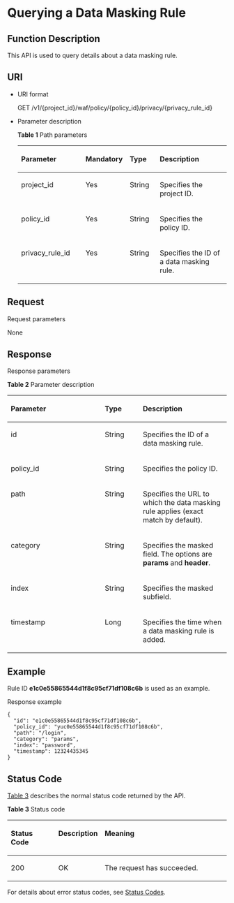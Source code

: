 # Querying a Data Masking Rule<a name="EN-US_TOPIC_0193631190"></a>

## Function Description<a name="section7310871"></a>

This API is used to query details about a data masking rule.

## URI<a name="section65797845"></a>

-   URI format

    GET  /v1/\{project\_id\}/waf/policy/\{policy\_id\}/privacy/\{privacy\_rule\_id\}

-   Parameter description

    **Table  1**  Path parameters

    <a name="table31166170"></a>
    <table><thead align="left"><tr id="row55464205"><th class="cellrowborder" valign="top" width="30.930000000000003%" id="mcps1.2.5.1.1"><p id="p63415654"><a name="p63415654"></a><a name="p63415654"></a><strong id="b135931292014"><a name="b135931292014"></a><a name="b135931292014"></a>Parameter</strong></p>
    </th>
    <th class="cellrowborder" valign="top" width="20.62%" id="mcps1.2.5.1.2"><p id="p36394355"><a name="p36394355"></a><a name="p36394355"></a><strong id="b156162492011"><a name="b156162492011"></a><a name="b156162492011"></a>Mandatory</strong></p>
    </th>
    <th class="cellrowborder" valign="top" width="14.430000000000001%" id="mcps1.2.5.1.3"><p id="p62261661"><a name="p62261661"></a><a name="p62261661"></a><strong id="b23477619201"><a name="b23477619201"></a><a name="b23477619201"></a>Type</strong></p>
    </th>
    <th class="cellrowborder" valign="top" width="34.02%" id="mcps1.2.5.1.4"><p id="p10029771"><a name="p10029771"></a><a name="p10029771"></a><strong id="b14331513162019"><a name="b14331513162019"></a><a name="b14331513162019"></a>Description</strong></p>
    </th>
    </tr>
    </thead>
    <tbody><tr id="row7105126"><td class="cellrowborder" valign="top" width="30.930000000000003%" headers="mcps1.2.5.1.1 "><p id="p38644309"><a name="p38644309"></a><a name="p38644309"></a>project_id</p>
    </td>
    <td class="cellrowborder" valign="top" width="20.62%" headers="mcps1.2.5.1.2 "><p id="p43181313"><a name="p43181313"></a><a name="p43181313"></a>Yes</p>
    </td>
    <td class="cellrowborder" valign="top" width="14.430000000000001%" headers="mcps1.2.5.1.3 "><p id="p8025425"><a name="p8025425"></a><a name="p8025425"></a>String</p>
    </td>
    <td class="cellrowborder" valign="top" width="34.02%" headers="mcps1.2.5.1.4 "><p id="p46079661"><a name="p46079661"></a><a name="p46079661"></a>Specifies the project ID.</p>
    </td>
    </tr>
    <tr id="row12063772"><td class="cellrowborder" valign="top" width="30.930000000000003%" headers="mcps1.2.5.1.1 "><p id="p37641462"><a name="p37641462"></a><a name="p37641462"></a>policy_id</p>
    </td>
    <td class="cellrowborder" valign="top" width="20.62%" headers="mcps1.2.5.1.2 "><p id="p29059601"><a name="p29059601"></a><a name="p29059601"></a>Yes</p>
    </td>
    <td class="cellrowborder" valign="top" width="14.430000000000001%" headers="mcps1.2.5.1.3 "><p id="p5017493"><a name="p5017493"></a><a name="p5017493"></a>String</p>
    </td>
    <td class="cellrowborder" valign="top" width="34.02%" headers="mcps1.2.5.1.4 "><p id="p3763752"><a name="p3763752"></a><a name="p3763752"></a>Specifies the policy ID.</p>
    </td>
    </tr>
    <tr id="row33873776"><td class="cellrowborder" valign="top" width="30.930000000000003%" headers="mcps1.2.5.1.1 "><p id="p59421344"><a name="p59421344"></a><a name="p59421344"></a>privacy_rule_id</p>
    </td>
    <td class="cellrowborder" valign="top" width="20.62%" headers="mcps1.2.5.1.2 "><p id="p48399540"><a name="p48399540"></a><a name="p48399540"></a>Yes</p>
    </td>
    <td class="cellrowborder" valign="top" width="14.430000000000001%" headers="mcps1.2.5.1.3 "><p id="p28048661"><a name="p28048661"></a><a name="p28048661"></a>String</p>
    </td>
    <td class="cellrowborder" valign="top" width="34.02%" headers="mcps1.2.5.1.4 "><p id="p57349034"><a name="p57349034"></a><a name="p57349034"></a>Specifies the ID of a data masking rule.</p>
    </td>
    </tr>
    </tbody>
    </table>


## Request<a name="section55309694"></a>

Request parameters

None

## Response<a name="section28025205"></a>

Response parameters

**Table  2**  Parameter description

<a name="table3291956"></a>
<table><thead align="left"><tr id="row19779383"><th class="cellrowborder" valign="top" width="42.85571442855714%" id="mcps1.2.4.1.1"><p id="p58626204"><a name="p58626204"></a><a name="p58626204"></a><strong id="b38981333192118"><a name="b38981333192118"></a><a name="b38981333192118"></a>Parameter</strong></p>
</th>
<th class="cellrowborder" valign="top" width="17.348265173482652%" id="mcps1.2.4.1.2"><p id="p51102069"><a name="p51102069"></a><a name="p51102069"></a><strong id="b82268375219"><a name="b82268375219"></a><a name="b82268375219"></a>Type</strong></p>
</th>
<th class="cellrowborder" valign="top" width="39.796020397960206%" id="mcps1.2.4.1.3"><p id="p45626923"><a name="p45626923"></a><a name="p45626923"></a><strong id="b565453917219"><a name="b565453917219"></a><a name="b565453917219"></a>Description</strong></p>
</th>
</tr>
</thead>
<tbody><tr id="row7989124"><td class="cellrowborder" valign="top" width="42.85571442855714%" headers="mcps1.2.4.1.1 "><p id="p43139279"><a name="p43139279"></a><a name="p43139279"></a>id</p>
</td>
<td class="cellrowborder" valign="top" width="17.348265173482652%" headers="mcps1.2.4.1.2 "><p id="p4620715"><a name="p4620715"></a><a name="p4620715"></a>String</p>
</td>
<td class="cellrowborder" valign="top" width="39.796020397960206%" headers="mcps1.2.4.1.3 "><p id="p38733631"><a name="p38733631"></a><a name="p38733631"></a>Specifies the ID of a data masking rule.</p>
</td>
</tr>
<tr id="row13058366"><td class="cellrowborder" valign="top" width="42.85571442855714%" headers="mcps1.2.4.1.1 "><p id="p51094746"><a name="p51094746"></a><a name="p51094746"></a>policy_id</p>
</td>
<td class="cellrowborder" valign="top" width="17.348265173482652%" headers="mcps1.2.4.1.2 "><p id="p45033795"><a name="p45033795"></a><a name="p45033795"></a>String</p>
</td>
<td class="cellrowborder" valign="top" width="39.796020397960206%" headers="mcps1.2.4.1.3 "><p id="p23858784"><a name="p23858784"></a><a name="p23858784"></a>Specifies the policy ID.</p>
</td>
</tr>
<tr id="row13402470"><td class="cellrowborder" valign="top" width="42.85571442855714%" headers="mcps1.2.4.1.1 "><p id="p11858285"><a name="p11858285"></a><a name="p11858285"></a>path</p>
</td>
<td class="cellrowborder" valign="top" width="17.348265173482652%" headers="mcps1.2.4.1.2 "><p id="p20997020"><a name="p20997020"></a><a name="p20997020"></a>String</p>
</td>
<td class="cellrowborder" valign="top" width="39.796020397960206%" headers="mcps1.2.4.1.3 "><p id="p23037084"><a name="p23037084"></a><a name="p23037084"></a>Specifies the URL to which the data masking rule applies (exact match by default).</p>
</td>
</tr>
<tr id="row6007170"><td class="cellrowborder" valign="top" width="42.85571442855714%" headers="mcps1.2.4.1.1 "><p id="p16818750"><a name="p16818750"></a><a name="p16818750"></a>category</p>
</td>
<td class="cellrowborder" valign="top" width="17.348265173482652%" headers="mcps1.2.4.1.2 "><p id="p20141470"><a name="p20141470"></a><a name="p20141470"></a>String</p>
</td>
<td class="cellrowborder" valign="top" width="39.796020397960206%" headers="mcps1.2.4.1.3 "><p id="p20846346"><a name="p20846346"></a><a name="p20846346"></a>Specifies the masked field. The options are <strong id="b1195911193315"><a name="b1195911193315"></a><a name="b1195911193315"></a>params</strong> and <strong id="b15958113334"><a name="b15958113334"></a><a name="b15958113334"></a>header</strong>.</p>
</td>
</tr>
<tr id="row53399393"><td class="cellrowborder" valign="top" width="42.85571442855714%" headers="mcps1.2.4.1.1 "><p id="p30383563"><a name="p30383563"></a><a name="p30383563"></a>index</p>
</td>
<td class="cellrowborder" valign="top" width="17.348265173482652%" headers="mcps1.2.4.1.2 "><p id="p45149558"><a name="p45149558"></a><a name="p45149558"></a>String</p>
</td>
<td class="cellrowborder" valign="top" width="39.796020397960206%" headers="mcps1.2.4.1.3 "><p id="p33235594"><a name="p33235594"></a><a name="p33235594"></a>Specifies the masked subfield.</p>
</td>
</tr>
<tr id="row30684890"><td class="cellrowborder" valign="top" width="42.85571442855714%" headers="mcps1.2.4.1.1 "><p id="p2448157"><a name="p2448157"></a><a name="p2448157"></a>timestamp</p>
</td>
<td class="cellrowborder" valign="top" width="17.348265173482652%" headers="mcps1.2.4.1.2 "><p id="p64083037"><a name="p64083037"></a><a name="p64083037"></a>Long</p>
</td>
<td class="cellrowborder" valign="top" width="39.796020397960206%" headers="mcps1.2.4.1.3 "><p id="p12128762"><a name="p12128762"></a><a name="p12128762"></a>Specifies the time when a data masking rule is added.</p>
</td>
</tr>
</tbody>
</table>

## Example<a name="section23831157906"></a>

Rule ID  **e1c0e55865544d1f8c95cf71df108c6b**  is used as an example.

Response example

```
{
  "id": "e1c0e55865544d1f8c95cf71df108c6b",
  "policy_id": "yuc0e55865544d1f8c95cf71df108c6b",
  "path": "/login",
  "category": "params",
  "index": "password",
  "timestamp": 12324435345
}
```

## Status Code<a name="section50900258"></a>

[Table 3](#en-us_topic_0193631139_t82c3440f3efb42a38b9d4dc4011a33d0)  describes the normal status code returned by the API.

**Table  3**  Status code

<a name="en-us_topic_0193631139_t82c3440f3efb42a38b9d4dc4011a33d0"></a>
<table><thead align="left"><tr id="en-us_topic_0193631139_r3d6e2f205c444705bdbb9daaac74e575"><th class="cellrowborder" valign="top" width="22%" id="mcps1.2.4.1.1"><p id="en-us_topic_0193631139_af3c4073076f24eca88d94e3fa1effdc6"><a name="en-us_topic_0193631139_af3c4073076f24eca88d94e3fa1effdc6"></a><a name="en-us_topic_0193631139_af3c4073076f24eca88d94e3fa1effdc6"></a>Status Code</p>
</th>
<th class="cellrowborder" valign="top" width="19.41%" id="mcps1.2.4.1.2"><p id="en-us_topic_0193631139_en-us_topic_0144911667_p4531342288"><a name="en-us_topic_0193631139_en-us_topic_0144911667_p4531342288"></a><a name="en-us_topic_0193631139_en-us_topic_0144911667_p4531342288"></a>Description</p>
</th>
<th class="cellrowborder" valign="top" width="58.589999999999996%" id="mcps1.2.4.1.3"><p id="en-us_topic_0193631139_ada185614bba24140995b8123b3e9faa8"><a name="en-us_topic_0193631139_ada185614bba24140995b8123b3e9faa8"></a><a name="en-us_topic_0193631139_ada185614bba24140995b8123b3e9faa8"></a>Meaning</p>
</th>
</tr>
</thead>
<tbody><tr id="en-us_topic_0193631139_rc7b2adc390904a1ba79e303017797786"><td class="cellrowborder" valign="top" width="22%" headers="mcps1.2.4.1.1 "><p id="en-us_topic_0193631139_a93f3895d44bb4226934cc626ac50e37b"><a name="en-us_topic_0193631139_a93f3895d44bb4226934cc626ac50e37b"></a><a name="en-us_topic_0193631139_a93f3895d44bb4226934cc626ac50e37b"></a>200</p>
</td>
<td class="cellrowborder" valign="top" width="19.41%" headers="mcps1.2.4.1.2 "><p id="en-us_topic_0193631139_en-us_topic_0144911667_p7538425819"><a name="en-us_topic_0193631139_en-us_topic_0144911667_p7538425819"></a><a name="en-us_topic_0193631139_en-us_topic_0144911667_p7538425819"></a>OK</p>
</td>
<td class="cellrowborder" valign="top" width="58.589999999999996%" headers="mcps1.2.4.1.3 "><p id="en-us_topic_0193631139_en-us_topic_0144911667_p369874114414"><a name="en-us_topic_0193631139_en-us_topic_0144911667_p369874114414"></a><a name="en-us_topic_0193631139_en-us_topic_0144911667_p369874114414"></a>The request has succeeded.</p>
</td>
</tr>
</tbody>
</table>

For details about error status codes, see  [Status Codes](status-codes.md).

